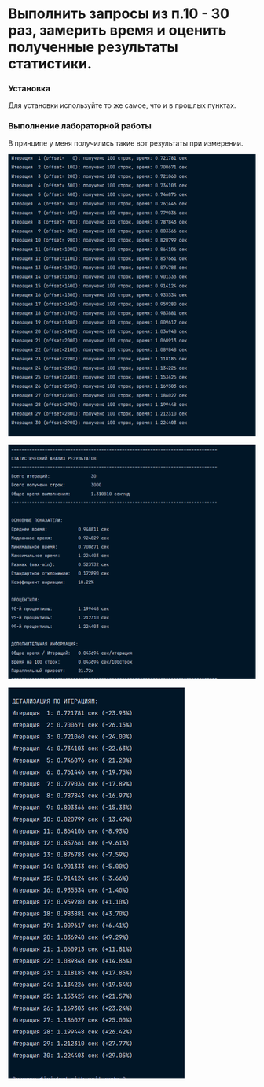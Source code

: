 # Выполнить запросы из п.10 - 30 раз, замерить время и оценить полученные результаты статистики. 

### Установка

Для установки используйте то же самое, что и в прошлых пунктах. 

### Выполнение лабораторной работы

В принципе у меня получились такие вот результаты при измерении. 

![img.png](docs/1.png)

![img.png](docs/2.png)

![img_1.png](docs/3.png)